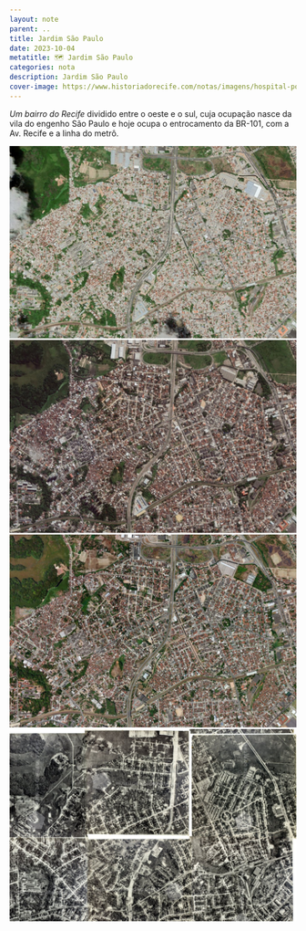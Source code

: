 ```yaml
---
layout: note
parent: ..
title: Jardim São Paulo
date: 2023-10-04
metatitle: 🗺️ Jardim São Paulo
categories: nota
description: Jardim São Paulo
cover-image: https://www.historiadorecife.com/notas/imagens/hospital-portugues-2021.jpg
---
```


*Um bairro do Recife* dividido entre o oeste e o sul, cuja ocupação nasce da vila do engenho São Paulo e hoje ocupa o entrocamento da BR-101, com a Av. Recife e a linha do metrô.

<img src="/notas/imagens/jardim-sao-paulo-2021.jpg" />
<img src="/notas/imagens/jardim-sao-paulo-2016.jpg" />
<img src="/notas/imagens/jardim-sao-paulo-2009.jpg" />
<img src="/notas/imagens/jardim-sao-paulo-1974.jpg" />